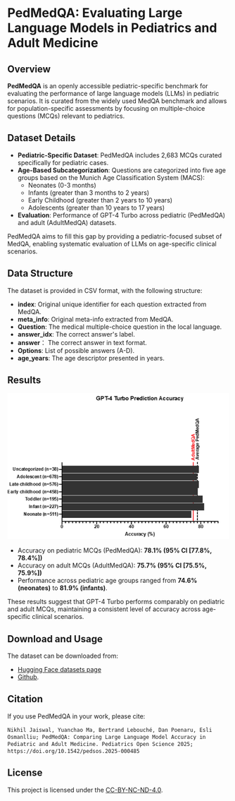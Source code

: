 # PedMedQA: Evaluating Large Language Models in Pediatrics and Adult Medicine

## Overview
**PedMedQA** is an openly accessible pediatric-specific benchmark for evaluating the performance of large language models (LLMs) in pediatric scenarios. It is curated from the widely used MedQA benchmark and allows for population-specific assessments by focusing on multiple-choice questions (MCQs) relevant to pediatrics.

## Dataset Details

- **Pediatric-Specific Dataset**: PedMedQA includes 2,683 MCQs curated specifically for pediatric cases.
- **Age-Based Subcategorization**: Questions are categorized into five age groups based on the Munich Age Classification System (MACS):
  - Neonates (0-3 months)
  - Infants (greater than 3 months to 2 years)
  - Early Childhood (greater than 2 years to 10 years)
  - Adolescents (greater than 10 years to 17 years)
- **Evaluation**: Performance of GPT-4 Turbo across pediatric (PedMedQA) and adult (AdultMedQA) datasets.

PedMedQA aims to fill this gap by providing a pediatric-focused subset of MedQA, enabling systematic evaluation of LLMs on age-specific clinical scenarios.

## Data Structure

The dataset is provided in CSV format, with the following structure:
- **index**: Original unique identifier for each question extracted from MedQA.
- **meta_info**: Original meta-info extracted from MedQA.
- **Question**: The medical multiple-choice question in the local language.
- **answer_idx**: The correct answer's label.
- **answer**： The correct answer in text format.
- **Options**: List of possible answers (A-D).
- **age_years**: The age descriptor presented in years.


## Results

![results](src/results.png)

- Accuracy on pediatric MCQs (PedMedQA): **78.1% (95% CI [77.8%, 78.4%])**
- Accuracy on adult MCQs (AdultMedQA): **75.7% (95% CI [75.5%, 75.9%])**
- Performance across pediatric age groups ranged from **74.6% (neonates)** to **81.9% (infants)**.

These results suggest that GPT-4 Turbo performs comparably on pediatric and adult MCQs, maintaining a consistent level of accuracy across age-specific clinical scenarios.

## Download and Usage

The dataset can be downloaded from:
- [Hugging Face datasets page](https://huggingface.co/datasets/yma94/PedMedQA)
- [Github](https://github.com/yma-94/PedMedQA).

## Citation

If you use PedMedQA in your work, please cite:

```
Nikhil Jaiswal, Yuanchao Ma, Bertrand Lebouché, Dan Poenaru, Esli Osmanlliu; PedMedQA: Comparing Large Language Model Accuracy in Pediatric and Adult Medicine. Pediatrics Open Science 2025; https://doi.org/10.1542/pedsos.2025-000485
```

## License

This project is licensed under the [CC-BY-NC-ND-4.0](LICENSE).